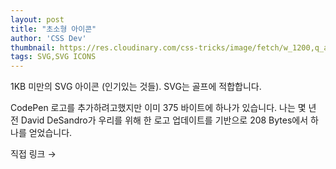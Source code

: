 ```yaml
---
layout: post
title: "초소형 아이콘"
author: 'CSS Dev'
thumbnail: https://res.cloudinary.com/css-tricks/image/fetch/w_1200,q_auto,f_auto/https://css-tricks.com/wp-content/uploads/2020/11/Screen-Shot-2020-11-25-at-12.38.41-PM.png
tags: SVG,SVG ICONS
---
```



1KB 미만의 SVG 아이콘 (인기있는 것들).
 SVG는 골프에 적합합니다.
 

CodePen 로고를 추가하려고했지만 이미 375 바이트에 하나가 있습니다.
 나는 몇 년 전 David DeSandro가 우리를 위해 한 로고 업데이트를 기반으로 208 Bytes에서 하나를 얻었습니다.
 

직접 링크 →
 
